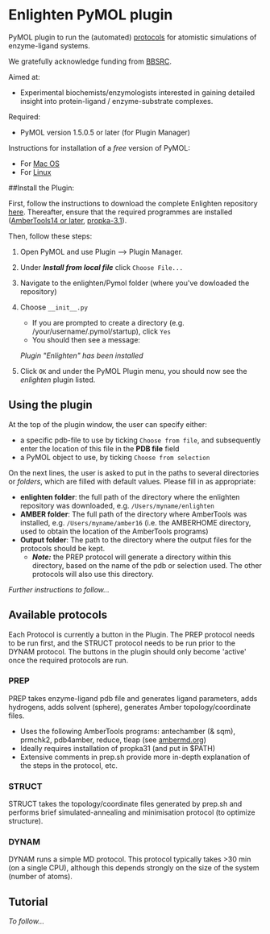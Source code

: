 Enlighten PyMOL plugin
============

PyMOL plugin to run the (automated) [protocols](https://github.com/marcvanderkamp/enlighten/blob/master/README.md) for atomistic simulations of enzyme-ligand systems.

We gratefully acknowledge funding from [BBSRC](http://www.bbsrc.ac.uk).

Aimed at: 

- Experimental biochemists/enzymologists interested in gaining detailed insight into protein-ligand / enzyme-substrate complexes.

Required:

- PyMOL version 1.5.0.5 or later (for Plugin Manager)

Instructions for installation of a *free* version of PyMOL:

- For [Mac OS](http://www.pymolwiki.org/index.php/MAC_Install)
- For [Linux](http://www.pymolwiki.org/index.php/Linux_Install)




##Install the Plugin:   

First, follow the instructions to download the complete Enlighten repository [here](https://github.com/marcvanderkamp/enlighten/blob/master/README.md).
Thereafter, ensure that the required programmes are installed ([AmberTools14 or later](http://www.ambermd.org), [propka-3.1](https://github.com/jensengroup/propka-3.1)).

Then, follow these steps:

1. Open PyMOL and use Plugin --> Plugin Manager.
1. Under __*Install from local file*__ click `Choose File...` 
2. Navigate to the enlighten/Pymol folder (where you've dowloaded the repository)
3. Choose `__init__.py`
    - If you are prompted to create a directory (e.g. /your/username/.pymol/startup), click `Yes`
    - You should then see a message: 
     
   *Plugin "Enlighten" has been installed*
4. Click `OK` and under the PyMOL Plugin menu, you should now see the *enlighten* plugin listed.
 
      

## Using the plugin
At the top of the plugin window, the user can specify either:

- a specific pdb-file to use by ticking `Choose from file`, and subsequently enter the location of this file in the **PDB file** field
- a PyMOL object to use, by ticking `Choose from selection` 
  
  
  
On the next lines, the user is asked to put in the paths to several directories or *folders*, which are filled with default values. Please fill in as appropriate:

- **enlighten folder**: the full path of the directory where the enlighten repository was downloaded, e.g. `/Users/myname/enlighten`
- **AMBER folder**: The full path of the directory where AmberTools was installed, e.g. `/Users/myname/amber16` (i.e. the AMBERHOME directory, used to obtain the location of the AmberTools programs)
- **Output folder**: The path to the directory where the output files for the protocols should be kept. 
	- __*Note:*__ the PREP protocol will generate a directory within this directory, based on the name of the pdb or selection used. The other protocols will also use this directory.

 
 
 _Further instructions to follow..._




## Available protocols
Each Protocol is currently a button in the Plugin. The  PREP protocol needs to be run first, and the STRUCT protocol needs to be run prior to the DYNAM protocol. The buttons in the plugin should only become 'active' once the required protocols are run.

### PREP
PREP takes enzyme-ligand pdb file and generates ligand parameters, adds hydrogens, adds solvent (sphere), generates Amber topology/coordinate files.

- Uses the following AmberTools programs: antechamber (& sqm), prmchk2, pdb4amber, reduce, tleap  (see [ambermd.org](http://ambermd.org))
- Ideally requires installation of propka31 (and put in $PATH)
- Extensive comments in prep.sh provide more in-depth explanation of the steps in the protocol, etc.

### STRUCT
STRUCT takes the topology/coordinate files generated by prep.sh and performs brief simulated-annealing and minimisation protocol (to optimize structure).


### DYNAM
DYNAM runs a simple MD protocol. This protocol typically takes >30 min (on a single CPU), although this depends strongly on the size of the system (number of atoms).


## Tutorial
*To follow...*
